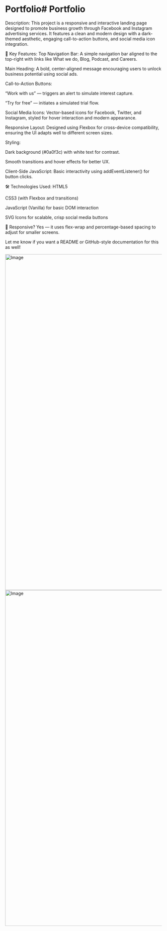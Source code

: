 # Portfolio# Portfolio
 Description:
This project is a responsive and interactive landing page designed to promote business growth through Facebook and Instagram advertising services. It features a clean and modern design with a dark-themed aesthetic, engaging call-to-action buttons, and social media icon integration.

🧩 Key Features:
Top Navigation Bar: A simple navigation bar aligned to the top-right with links like What we do, Blog, Podcast, and Careers.

Main Heading: A bold, center-aligned message encouraging users to unlock business potential using social ads.

Call-to-Action Buttons:

“Work with us” — triggers an alert to simulate interest capture.

“Try for free” — initiates a simulated trial flow.

Social Media Icons:
Vector-based icons for Facebook, Twitter, and Instagram, styled for hover interaction and modern appearance.

Responsive Layout:
Designed using Flexbox for cross-device compatibility, ensuring the UI adapts well to different screen sizes.

Styling:

Dark background (#0a0f3c) with white text for contrast.

Smooth transitions and hover effects for better UX.

Client-Side JavaScript:
Basic interactivity using addEventListener() for button clicks.

🛠️ Technologies Used:
HTML5

CSS3 (with Flexbox and transitions)

JavaScript (Vanilla) for basic DOM interaction

SVG Icons for scalable, crisp social media buttons

📱 Responsive?
Yes — it uses flex-wrap and percentage-based spacing to adjust for smaller screens.

Let me know if you want a README or GitHub-style documentation for this as well!

<img width="1920" height="1080" alt="Image" src="https://github.com/user-attachments/assets/a3a8f6eb-cdaa-477b-898b-0f56b4aca4d0" />
<img width="1920" height="1080" alt="Image" src="https://github.com/user-attachments/assets/c2bd36cd-a40f-4969-9878-467955aa9165" />



















